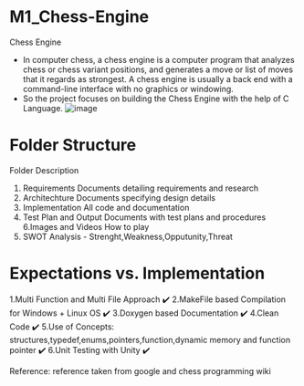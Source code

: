 # M1_Chess-Engine
Chess Engine
- In computer chess, a chess engine is a computer program that analyzes chess or chess variant positions, and generates a move or list of moves that it regards as strongest. A chess engine is usually a back end with a command-line interface with no graphics or windowing.
- So the project focuses on building the Chess Engine with the help of C Language.
![image](https://user-images.githubusercontent.com/88818462/160463723-86ef5339-28b2-467d-a197-d0c98937e563.png)

# Folder Structure
Folder	Description
1. Requirements	Documents detailing requirements and research
2. Architechture	Documents specifying design details
3. Implementation	All code and documentation
4. Test Plan and Output	Documents with test plans and procedures
6.Images and Videos	How to play
7. SWOT Analysis - Strenght,Weakness,Opputunity,Threat

# Expectations vs. Implementation
1.Multi Function and Multi File Approach ✔️
2.MakeFile based Compilation for Windows + Linux OS ✔️
3.Doxygen based Documentation ✔️
4.Clean Code ✔️
5.Use of Concepts: structures,typedef,enums,pointers,function,dynamic memory and function pointer ✔️
6.Unit Testing with Unity ✔️

Reference:
reference taken from google and chess programming wiki

